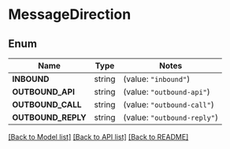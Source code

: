 # MessageDirection

## Enum
Name | Type | Notes
------------ | ------------- | -------------
**INBOUND** | string | (value: `"inbound"`)
**OUTBOUND_API** | string | (value: `"outbound-api"`)
**OUTBOUND_CALL** | string | (value: `"outbound-call"`)
**OUTBOUND_REPLY** | string | (value: `"outbound-reply"`)


[[Back to Model list]](../README.md#documentation-for-models) [[Back to API list]](../README.md#documentation-for-api-endpoints) [[Back to README]](../README.md)


